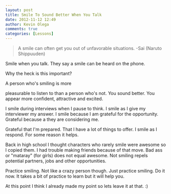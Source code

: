 ```yaml
---
layout: post
title: Smile To Sound Better When You Talk
date: 2012-11-12 12:49
author: Kevin Olega
comments: true
categories: [Lessons]
---
```

<blockquote>A smile can often get you out of unfavorable situations.
-Sai (Naruto Shippuuden)</blockquote>

Smile when you talk. They say a smile can be heard on the phone.

Why the heck is this important?

A person who's smiling is more

<!--more-->

pleasurable to listen to than a person who's not. You sound better. You appear more confident, attractive and excited.

I smile during interviews when I pause to think. I smile as I give my interviewer my answer. I smile because I am grateful for the opportunity. Grateful because a they are considering me.

Grateful that I'm prepared. That I have a lot of things to offer. I smile as I respond. For some reason it helps.

Back in high school I thought characters who rarely smile were awesome so I copied them. I had trouble making friends because of that move. Bad ass or "mataray" (for girls) does not equal awesome. Not smiling repels potential partners, jobs and other opportunities.

Practice smiling. Not like a crazy person though. Just practice smiling. Do it now. It takes a bit of practice to learn but it will help you.

At this point I think I already made my point so lets leave it at that. :)

